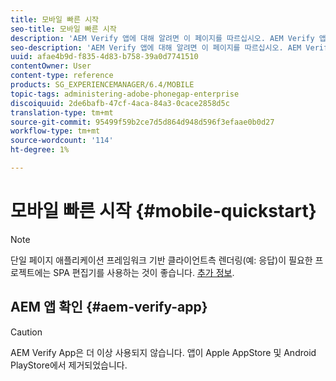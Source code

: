 ```yaml
---
title: 모바일 빠른 시작
seo-title: 모바일 빠른 시작
description: 'AEM Verify 앱에 대해 알려면 이 페이지를 따르십시오. AEM Verify 앱은 iOS 또는 Android 모바일 디바이스에서 AEM 모바일 애플리케이션을 빠르고 쉽게 실행할 수 있는 방법입니다. '
seo-description: 'AEM Verify 앱에 대해 알려면 이 페이지를 따르십시오. AEM Verify 앱은 iOS 또는 Android 모바일 디바이스에서 AEM 모바일 애플리케이션을 빠르고 쉽게 실행할 수 있는 방법입니다. '
uuid: afae4b9d-f835-4d83-b758-39a0d7741510
contentOwner: User
content-type: reference
products: SG_EXPERIENCEMANAGER/6.4/MOBILE
topic-tags: administering-adobe-phonegap-enterprise
discoiquuid: 2de6bafb-47cf-4aca-84a3-0cace2858d5c
translation-type: tm+mt
source-git-commit: 95499f59b2ce7d5d864d948d596f3efaae0b0d27
workflow-type: tm+mt
source-wordcount: '114'
ht-degree: 1%

---
```



# 모바일 빠른 시작 {#mobile-quickstart}

>[!NOTE]
>
>단일 페이지 애플리케이션 프레임워크 기반 클라이언트측 렌더링(예: 응답)이 필요한 프로젝트에는 SPA 편집기를 사용하는 것이 좋습니다. [추가 정보](/help/sites-developing/spa-overview.md).

## AEM 앱 확인 {#aem-verify-app}

>[!CAUTION]
>
>AEM Verify App은 더 이상 사용되지 않습니다. 앱이 Apple AppStore 및 Android PlayStore에서 제거되었습니다.
